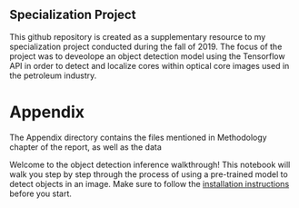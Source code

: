 ## Specialization Project
This github repository is created as a supplementary resource to my specialization project conducted during the fall of 2019. The focus of the project was to deveolope an object detection model using the Tensorflow API in order to detect and localize cores within optical core images used in the petroleum industry.
# Appendix
The Appendix directory contains the files mentioned in Methodology chapter of the report, as well as the data


Welcome to the object detection inference walkthrough!  This notebook will walk you step by step through the process of using a pre-trained model to detect objects in an image. Make sure to follow the [installation instructions](https://github.com/tensorflow/models/blob/master/research/object_detection/g3doc/installation.md) before you start.
